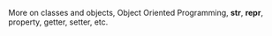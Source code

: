 More on classes and objects, Object Oriented Programming, __str__, __repr__, property, getter, setter, etc.
